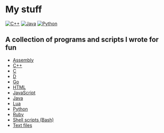 # My stuff

[![C++](https://github.com/zurg3/my-stuff/workflows/C++/badge.svg?branch=master&event=push)](https://github.com/zurg3/my-stuff/actions)
[![Java](https://github.com/zurg3/my-stuff/workflows/Java/badge.svg?branch=master&event=push)](https://github.com/zurg3/my-stuff/actions)
[![Python](https://github.com/zurg3/my-stuff/workflows/Python/badge.svg?branch=master&event=push)](https://github.com/zurg3/my-stuff/actions)

## A collection of programs and scripts I wrote for fun
- [Assembly](https://github.com/zurg3/my-stuff/tree/master/asm)
- [C++](https://github.com/zurg3/my-stuff/tree/master/cpp)
- [C](https://github.com/zurg3/my-stuff/tree/master/c)
- [D](https://github.com/zurg3/my-stuff/tree/master/d)
- [Go](https://github.com/zurg3/my-stuff/tree/master/go)
- [HTML](https://github.com/zurg3/my-stuff/tree/master/html)
- [JavaScript](https://github.com/zurg3/my-stuff/tree/master/js)
- [Java](https://github.com/zurg3/my-stuff/tree/master/java)
- [Lua](https://github.com/zurg3/my-stuff/tree/master/lua)
- [Python](https://github.com/zurg3/my-stuff/tree/master/python)
- [Ruby](https://github.com/zurg3/my-stuff/tree/master/ruby)
- [Shell scripts (Bash)](https://github.com/zurg3/my-stuff/tree/master/shell-scripts)
- [Text files](https://github.com/zurg3/my-stuff/tree/master/text-files)
